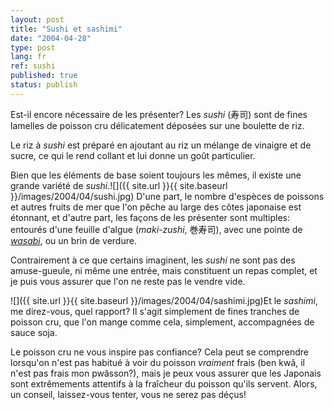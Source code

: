 ```yaml
---
layout: post
title: "Sushi et sashimi"
date: "2004-04-28"
type: post
lang: fr
ref: sushi
published: true
status: publish
---
```




Est-il encore nécessaire de les présenter? Les _sushi_ (寿司) sont de fines lamelles de poisson cru délicatement déposées sur une boulette de riz.

 

Le riz à _sushi_ est préparé en ajoutant au riz un mélange de vinaigre et de sucre, ce qui le rend collant et lui donne un goût particulier.

Bien que les éléments de base soient toujours les mêmes, il existe une grande variété de _sushi_.![]({{ site.url }}{{ site.baseurl }}/images/2004/04/sushi.jpg) D'une part, le nombre d'espèces de poissons et autres fruits de mer que l'on pêche au large des côtes japonaise est étonnant, et d'autre part, les façons de les présenter sont multiples: entourés d'une feuille d'algue (_maki-zushi_, 巻寿司), avec une pointe de _[wasabi](http://www.japonophile.com/article_wasabi_fr.html)_, ou un brin de verdure.

Contrairement à ce que certains imaginent, les _sushi_ ne sont pas des amuse-gueule, ni même une entrée, mais constituent un repas complet, et je puis vous assurer que l'on ne reste pas le vendre vide.

![]({{ site.url }}{{ site.baseurl }}/images/2004/04/sashimi.jpg)Et le _sashimi_, me direz-vous, quel rapport? Il s'agit simplement de fines tranches de poisson cru, que l'on mange comme cela, simplement, accompagnées de sauce soja.

Le poisson cru ne vous inspire pas confiance? Cela peut se comprendre lorsqu'on n'est pas habitué à voir du poisson _vraiment_ frais (ben kwâ, il n'est pas frais mon pwâsson?), mais je peux vous assurer que les Japonais sont extrêmements attentifs à la fraîcheur du poisson qu'ils servent. Alors, un conseil, laissez-vous tenter, vous ne serez pas déçus!


